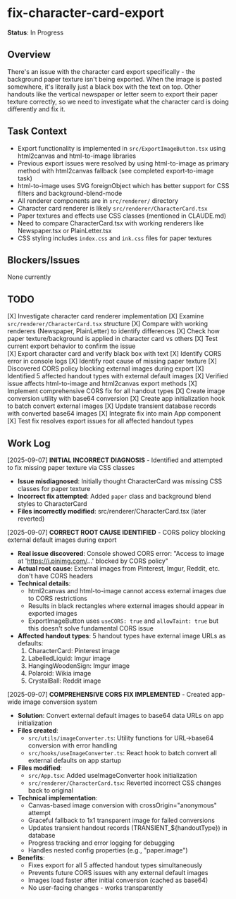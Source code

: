 # fix-character-card-export
**Status**: In Progress

## Overview
There's an issue with the character card export specifically - the background paper texture isn't being exported. When the image is pasted somewhere, it's literally just a black box with the text on top. Other handouts like the vertical newspaper or letter seem to export their paper texture correctly, so we need to investigate what the character card is doing differently and fix it.

## Task Context
- Export functionality is implemented in `src/ExportImageButton.tsx` using html2canvas and html-to-image libraries
- Previous export issues were resolved by using html-to-image as primary method with html2canvas fallback (see completed export-to-image task)
- html-to-image uses SVG foreignObject which has better support for CSS filters and background-blend-mode
- All renderer components are in `src/renderer/` directory
- Character card renderer is likely `src/renderer/CharacterCard.tsx`
- Paper textures and effects use CSS classes (mentioned in CLAUDE.md)
- Need to compare CharacterCard.tsx with working renderers like Newspaper.tsx or PlainLetter.tsx
- CSS styling includes `index.css` and `ink.css` files for paper textures

## Blockers/Issues
None currently

## TODO
[X] Investigate character card renderer implementation
    [X] Examine `src/renderer/CharacterCard.tsx` structure
    [X] Compare with working renderers (Newspaper, PlainLetter) to identify differences
    [X] Check how paper texture/background is applied in character card vs others
[X] Test current export behavior to confirm the issue  
    [X] Export character card and verify black box with text
    [X] Identify CORS error in console logs
[X] Identify root cause of missing paper texture
    [X] Discovered CORS policy blocking external images during export
    [X] Identified 5 affected handout types with external default images
    [X] Verified issue affects html-to-image and html2canvas export methods
[X] Implement comprehensive CORS fix for all handout types
    [X] Create image conversion utility with base64 conversion
    [X] Create app initialization hook to batch convert external images
    [X] Update transient database records with converted base64 images
    [X] Integrate fix into main App component
    [X] Test fix resolves export issues for all affected handout types

## Work Log
[2025-09-07] **INITIAL INCORRECT DIAGNOSIS** - Identified and attempted to fix missing paper texture via CSS classes
- **Issue misdiagnosed**: Initially thought CharacterCard was missing CSS classes for paper texture
- **Incorrect fix attempted**: Added `paper` class and background blend styles to CharacterCard
- **Files incorrectly modified**: src/renderer/CharacterCard.tsx (later reverted)

[2025-09-07] **CORRECT ROOT CAUSE IDENTIFIED** - CORS policy blocking external default images during export
- **Real issue discovered**: Console showed CORS error: "Access to image at 'https://i.pinimg.com/...' blocked by CORS policy"
- **Actual root cause**: External images from Pinterest, Imgur, Reddit, etc. don't have CORS headers
- **Technical details**:
  - html2canvas and html-to-image cannot access external images due to CORS restrictions
  - Results in black rectangles where external images should appear in exported images
  - ExportImageButton uses `useCORS: true` and `allowTaint: true` but this doesn't solve fundamental CORS issue
- **Affected handout types**: 5 handout types have external image URLs as defaults:
  1. CharacterCard: Pinterest image
  2. LabelledLiquid: Imgur image  
  3. HangingWoodenSign: Imgur image
  4. Polaroid: Wikia image
  5. CrystalBall: Reddit image

[2025-09-07] **COMPREHENSIVE CORS FIX IMPLEMENTED** - Created app-wide image conversion system
- **Solution**: Convert external default images to base64 data URLs on app initialization
- **Files created**:
  - `src/utils/imageConverter.ts`: Utility functions for URL→base64 conversion with error handling
  - `src/hooks/useImageConverter.ts`: React hook to batch convert all external defaults on app startup
- **Files modified**:  
  - `src/App.tsx`: Added useImageConverter hook initialization
  - `src/renderer/CharacterCard.tsx`: Reverted incorrect CSS changes back to original
- **Technical implementation**:
  - Canvas-based image conversion with crossOrigin="anonymous" attempt
  - Graceful fallback to 1x1 transparent image for failed conversions
  - Updates transient handout records (TRANSIENT_${handoutType}) in database
  - Progress tracking and error logging for debugging
  - Handles nested config properties (e.g., "paper.image")
- **Benefits**: 
  - Fixes export for all 5 affected handout types simultaneously
  - Prevents future CORS issues with any external default images
  - Images load faster after initial conversion (cached as base64)
  - No user-facing changes - works transparently